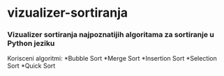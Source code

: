 # vizualizer-sortiranja
### Vizualizer sortiranja najpoznatijih algoritama za sortiranje u Python jeziku
Korisceni algoritmi:
*Bubble Sort
*Merge Sort
*Insertion Sort
*Selection Sort
*Quick Sort
